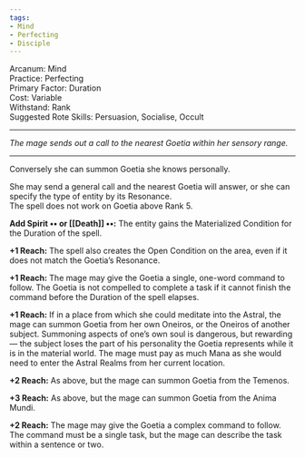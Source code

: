 ```yaml
---
tags:
- Mind
- Perfecting
- Disciple
---
```


Arcanum: Mind\
Practice: Perfecting\
Primary Factor: Duration\
Cost: Variable\
Withstand: Rank\
Suggested Rote Skills: Persuasion, Socialise, Occult

---

_The mage sends out a call to the nearest Goetia within her sensory range._

---

Conversely she can summon Goetia she knows personally.

She may send a general call and the nearest Goetia will answer, or she can specify the type of entity by its Resonance.\
The spell does not work on Goetia above Rank 5.

**Add Spirit •• or [[Death]] ••:** The entity gains the Materialized Condition for the Duration of the spell.

**+1 Reach:** The spell also creates the Open Condition on the area, even if it does not match the Goetia’s Resonance.

**+1 Reach:** The mage may give the Goetia a single, one-word command to follow. The Goetia is not compelled to complete a task if it cannot finish the command before the Duration of the spell elapses.

**+1 Reach:** If in a place from which she could meditate into the Astral, the mage can summon Goetia from her own Oneiros, or the Oneiros of another subject. Summoning aspects of one’s own soul is dangerous, but rewarding — the subject loses the part of his personality the Goetia represents while it is in the material world. The mage must pay as much Mana as she would need to enter the Astral Realms from her current location.

**+2 Reach:** As above, but the mage can summon Goetia from the Temenos.

**+3 Reach:** As above, but the mage can summon Goetia from the Anima Mundi.

**+2 Reach:** The mage may give the Goetia a complex command to follow. The command must be a single task, but the mage can describe the task within a sentence or two.